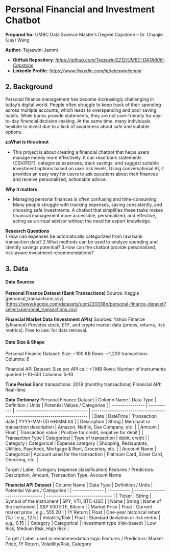 # Personal Financial and Investment Chatbot

**Prepared for**: UMBC Data Science Master’s Degree Capstone – Dr. Chaojie (Jay) Wang  

**Author**: Tejaswini Jammi 

- **GitHub Repository**: *https://github.com/Tejaswini2212/UMBC-DATA606-Capstone*
- **LinkedIn Profile**: *https://www.linkedin.com/in/tejaswinijammi*  

## 2. Background
Personal finance management has become increasingly challenging in today’s digital world. People often struggle to keep track of their spending across multiple accounts, which leads to overspending and poor saving habits. While banks provide statements, they are not user-friendly for day-to-day financial decision-making. At the same time, many individuals hesitate to invest due to a lack of awareness about safe and suitable options.

**💵What is this about**
- This project is about creating a financial chatbot that helps users manage money more effectively. It can read bank statements (CSV/PDF), categorize expenses, track savings, and suggest suitable investment options based on user risk levels. Using conversational AI, it provides an easy way for users to ask questions about their finances and receive personalized, actionable advice.

**Why it matters**  
- Managing personal finances is often confusing and time-consuming. Many people struggle with tracking expenses, saving consistently, and choosing safe investments. A chatbot that simplifies these tasks makes financial management more accessible, personalized, and effective, acting as a virtual advisor without the need for expert knowledge.

**Research Questions**  
1.How can expenses be automatically categorized from raw bank transaction data?
2.What methods can be used to analyze spending and identify savings potential?
3.How can the chatbot provide personalized, risk-aware investment recommendations? 


## 3. Data

#### Data Sources
**Personal Finance Dataset (Bank Transactions)**
Source: Kaggle [personal_transactions.csv][https://www.kaggle.com/datasets/uom220338n/personal-finance-dataset?select=personal_transactions.csv]

**Financial Market Data (Investment APIs)**
Sources: Yahoo Finance (yfinance)
Provides stock, ETF, and crypto market data (prices, returns, risk metrics).
Free to use: for data retrieval.

#### Data Size & Shape
Personal Finance Dataset:
Size: ~100 KB
Rows: ~1,200 transactions
Columns: 6

Financial API Dataset:
Size per API call: <1 MB
Rows: Number of instruments queried (~10–50)
Columns: 5–10

**Time Period**
Bank transactions: 2018 (monthly transactions)
Financial API: Real-time 

**Data Dictionary**
Personal Finance Dataset
| Column Name      | Data Type   | Definition / Units                  | Potential Values / Categories                                                |
| ---------------- | ----------- | ----------------------------------- | ---------------------------------------------------------------------------- |
| Date             | DateTime    | Transaction date                    | YYYY-MM-DD HH\:MM\:SS                                                        |
| Description      | String      | Merchant or transaction description | Amazon, Netflix, Gas Company, etc.                                           |
| Amount           | Float       | Transaction value                   | Positive for credit, negative for debit                                      |
| Transaction Type | Categorical | Type of transaction                 | debit, credit                                                                |
| Category         | Categorical | Expense category                    | Shopping, Restaurants, Utilities, Paycheck, Mortgage & Rent, Groceries, etc. |
| Account Name     | Categorical | Account used for the transaction    | Platinum Card, Silver Card, Checking, etc.                                   |

Target / Label: Category (expense classification)
Features / Predictors: Description, Amount, Transaction Type, Account Name

**Financial API Dataset**
| Column Name     | Data Type   | Definition / Units                | Potential Values / Categories    |
| --------------- | ----------- | --------------------------------- | -------------------------------- |
| Ticker          | String      | Symbol of the instrument          | SPY, VTI, BTC-USD                |
| Name            | String      | Name of the instrument            | S\&P 500 ETF, Bitcoin            |
| Market Price    | Float       | Current market price              | e.g., 555.20                     |
| 1Y Return       | Float       | One-year historical return (%)    | e.g., 12.5                       |
| Volatility/Risk | Float       | Standard deviation or risk metric | e.g., 0.15                       |
| Category        | Categorical | Investment type (risk-based)      | Low Risk, Medium Risk, High Risk |

Target / Label:  used in recommendation logic
Features / Predictors: Market Price, 1Y Return, Volatility/Risk, Category
